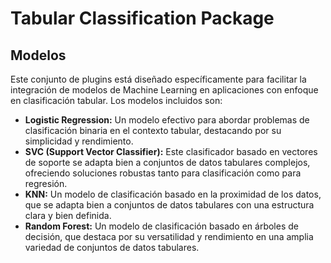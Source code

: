 # **Tabular Classification Package**

## **Modelos**

Este conjunto de plugins está diseñado específicamente para facilitar la integración de modelos de Machine Learning en aplicaciones con enfoque en clasificación tabular. Los modelos incluidos son:

- **Logistic Regression:** Un modelo efectivo para abordar problemas de clasificación binaria en el contexto tabular, destacando por su simplicidad y rendimiento.
- **SVC (Support Vector Classifier):** Este clasificador basado en vectores de soporte se adapta bien a conjuntos de datos tabulares complejos, ofreciendo soluciones robustas tanto para clasificación como para regresión.
- **KNN:** Un modelo de clasificación basado en la proximidad de los datos, que se adapta bien a conjuntos de datos tabulares con una estructura clara y bien definida.
- **Random Forest:** Un modelo de clasificación basado en árboles de decisión, que destaca por su versatilidad y rendimiento en una amplia variedad de conjuntos de datos tabulares.
